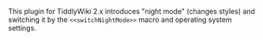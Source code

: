 This plugin for TiddlyWiki 2.x introduces "night mode" (changes styles) and switching it by the `<<switchNightMode>>` macro and operating system settings.
